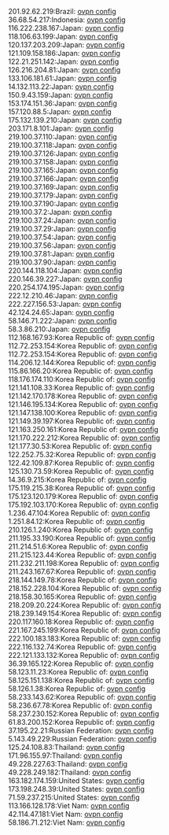 201.92.62.219:Brazil: [ovpn config](vpn/201_92_62_219.ovpn)  
36.68.54.217:Indonesia: [ovpn config](vpn/36_68_54_217.ovpn)  
116.222.238.167:Japan: [ovpn config](vpn/116_222_238_167.ovpn)  
118.106.63.199:Japan: [ovpn config](vpn/118_106_63_199.ovpn)  
120.137.203.209:Japan: [ovpn config](vpn/120_137_203_209.ovpn)  
121.109.158.186:Japan: [ovpn config](vpn/121_109_158_186.ovpn)  
122.21.251.142:Japan: [ovpn config](vpn/122_21_251_142.ovpn)  
126.216.204.81:Japan: [ovpn config](vpn/126_216_204_81.ovpn)  
133.106.181.61:Japan: [ovpn config](vpn/133_106_181_61.ovpn)  
14.132.113.22:Japan: [ovpn config](vpn/14_132_113_22.ovpn)  
150.9.43.159:Japan: [ovpn config](vpn/150_9_43_159.ovpn)  
153.174.151.36:Japan: [ovpn config](vpn/153_174_151_36.ovpn)  
157.120.88.5:Japan: [ovpn config](vpn/157_120_88_5.ovpn)  
175.132.139.210:Japan: [ovpn config](vpn/175_132_139_210.ovpn)  
203.171.8.101:Japan: [ovpn config](vpn/203_171_8_101.ovpn)  
219.100.37.110:Japan: [ovpn config](vpn/219_100_37_110.ovpn)  
219.100.37.118:Japan: [ovpn config](vpn/219_100_37_118.ovpn)  
219.100.37.126:Japan: [ovpn config](vpn/219_100_37_126.ovpn)  
219.100.37.158:Japan: [ovpn config](vpn/219_100_37_158.ovpn)  
219.100.37.165:Japan: [ovpn config](vpn/219_100_37_165.ovpn)  
219.100.37.166:Japan: [ovpn config](vpn/219_100_37_166.ovpn)  
219.100.37.169:Japan: [ovpn config](vpn/219_100_37_169.ovpn)  
219.100.37.179:Japan: [ovpn config](vpn/219_100_37_179.ovpn)  
219.100.37.190:Japan: [ovpn config](vpn/219_100_37_190.ovpn)  
219.100.37.2:Japan: [ovpn config](vpn/219_100_37_2.ovpn)  
219.100.37.24:Japan: [ovpn config](vpn/219_100_37_24.ovpn)  
219.100.37.29:Japan: [ovpn config](vpn/219_100_37_29.ovpn)  
219.100.37.54:Japan: [ovpn config](vpn/219_100_37_54.ovpn)  
219.100.37.56:Japan: [ovpn config](vpn/219_100_37_56.ovpn)  
219.100.37.81:Japan: [ovpn config](vpn/219_100_37_81.ovpn)  
219.100.37.90:Japan: [ovpn config](vpn/219_100_37_90.ovpn)  
220.144.118.104:Japan: [ovpn config](vpn/220_144_118_104.ovpn)  
220.146.39.227:Japan: [ovpn config](vpn/220_146_39_227.ovpn)  
220.254.174.195:Japan: [ovpn config](vpn/220_254_174_195.ovpn)  
222.12.210.46:Japan: [ovpn config](vpn/222_12_210_46.ovpn)  
222.227.156.53:Japan: [ovpn config](vpn/222_227_156_53.ovpn)  
42.124.24.65:Japan: [ovpn config](vpn/42_124_24_65.ovpn)  
58.146.71.222:Japan: [ovpn config](vpn/58_146_71_222.ovpn)  
58.3.86.210:Japan: [ovpn config](vpn/58_3_86_210.ovpn)  
112.168.167.93:Korea Republic of: [ovpn config](vpn/112_168_167_93.ovpn)  
112.72.253.154:Korea Republic of: [ovpn config](vpn/112_72_253_154.ovpn)  
112.72.253.154:Korea Republic of: [ovpn config](vpn/112_72_253_154.ovpn)  
114.206.12.144:Korea Republic of: [ovpn config](vpn/114_206_12_144.ovpn)  
115.86.166.20:Korea Republic of: [ovpn config](vpn/115_86_166_20.ovpn)  
118.176.174.110:Korea Republic of: [ovpn config](vpn/118_176_174_110.ovpn)  
121.141.108.33:Korea Republic of: [ovpn config](vpn/121_141_108_33.ovpn)  
121.142.170.178:Korea Republic of: [ovpn config](vpn/121_142_170_178.ovpn)  
121.146.195.134:Korea Republic of: [ovpn config](vpn/121_146_195_134.ovpn)  
121.147.138.100:Korea Republic of: [ovpn config](vpn/121_147_138_100.ovpn)  
121.149.39.197:Korea Republic of: [ovpn config](vpn/121_149_39_197.ovpn)  
121.163.250.161:Korea Republic of: [ovpn config](vpn/121_163_250_161.ovpn)  
121.170.222.212:Korea Republic of: [ovpn config](vpn/121_170_222_212.ovpn)  
121.177.30.53:Korea Republic of: [ovpn config](vpn/121_177_30_53.ovpn)  
122.252.75.32:Korea Republic of: [ovpn config](vpn/122_252_75_32.ovpn)  
122.42.109.87:Korea Republic of: [ovpn config](vpn/122_42_109_87.ovpn)  
125.130.73.59:Korea Republic of: [ovpn config](vpn/125_130_73_59.ovpn)  
14.36.9.215:Korea Republic of: [ovpn config](vpn/14_36_9_215.ovpn)  
175.119.215.38:Korea Republic of: [ovpn config](vpn/175_119_215_38.ovpn)  
175.123.120.179:Korea Republic of: [ovpn config](vpn/175_123_120_179.ovpn)  
175.192.103.170:Korea Republic of: [ovpn config](vpn/175_192_103_170.ovpn)  
1.236.47.104:Korea Republic of: [ovpn config](vpn/1_236_47_104.ovpn)  
1.251.84.12:Korea Republic of: [ovpn config](vpn/1_251_84_12.ovpn)  
210.126.1.240:Korea Republic of: [ovpn config](vpn/210_126_1_240.ovpn)  
211.195.33.190:Korea Republic of: [ovpn config](vpn/211_195_33_190.ovpn)  
211.214.51.6:Korea Republic of: [ovpn config](vpn/211_214_51_6.ovpn)  
211.215.123.44:Korea Republic of: [ovpn config](vpn/211_215_123_44.ovpn)  
211.232.211.198:Korea Republic of: [ovpn config](vpn/211_232_211_198.ovpn)  
211.243.167.67:Korea Republic of: [ovpn config](vpn/211_243_167_67.ovpn)  
218.144.149.78:Korea Republic of: [ovpn config](vpn/218_144_149_78.ovpn)  
218.152.228.104:Korea Republic of: [ovpn config](vpn/218_152_228_104.ovpn)  
218.158.30.165:Korea Republic of: [ovpn config](vpn/218_158_30_165.ovpn)  
218.209.20.224:Korea Republic of: [ovpn config](vpn/218_209_20_224.ovpn)  
218.239.149.154:Korea Republic of: [ovpn config](vpn/218_239_149_154.ovpn)  
220.117.160.18:Korea Republic of: [ovpn config](vpn/220_117_160_18.ovpn)  
221.167.245.199:Korea Republic of: [ovpn config](vpn/221_167_245_199.ovpn)  
222.100.183.183:Korea Republic of: [ovpn config](vpn/222_100_183_183.ovpn)  
222.116.132.74:Korea Republic of: [ovpn config](vpn/222_116_132_74.ovpn)  
222.121.133.132:Korea Republic of: [ovpn config](vpn/222_121_133_132.ovpn)  
36.39.165.122:Korea Republic of: [ovpn config](vpn/36_39_165_122.ovpn)  
58.123.11.23:Korea Republic of: [ovpn config](vpn/58_123_11_23.ovpn)  
58.125.151.138:Korea Republic of: [ovpn config](vpn/58_125_151_138.ovpn)  
58.126.1.38:Korea Republic of: [ovpn config](vpn/58_126_1_38.ovpn)  
58.233.143.62:Korea Republic of: [ovpn config](vpn/58_233_143_62.ovpn)  
58.236.67.78:Korea Republic of: [ovpn config](vpn/58_236_67_78.ovpn)  
58.237.230.152:Korea Republic of: [ovpn config](vpn/58_237_230_152.ovpn)  
61.83.200.152:Korea Republic of: [ovpn config](vpn/61_83_200_152.ovpn)  
37.195.22.21:Russian Federation: [ovpn config](vpn/37_195_22_21.ovpn)  
5.143.49.229:Russian Federation: [ovpn config](vpn/5_143_49_229.ovpn)  
125.24.108.83:Thailand: [ovpn config](vpn/125_24_108_83.ovpn)  
171.96.155.97:Thailand: [ovpn config](vpn/171_96_155_97.ovpn)  
49.228.227.63:Thailand: [ovpn config](vpn/49_228_227_63.ovpn)  
49.228.249.182:Thailand: [ovpn config](vpn/49_228_249_182.ovpn)  
163.182.174.159:United States: [ovpn config](vpn/163_182_174_159.ovpn)  
173.198.248.39:United States: [ovpn config](vpn/173_198_248_39.ovpn)  
71.59.237.215:United States: [ovpn config](vpn/71_59_237_215.ovpn)  
113.166.128.178:Viet Nam: [ovpn config](vpn/113_166_128_178.ovpn)  
42.114.47.181:Viet Nam: [ovpn config](vpn/42_114_47_181.ovpn)  
58.186.71.212:Viet Nam: [ovpn config](vpn/58_186_71_212.ovpn)  
